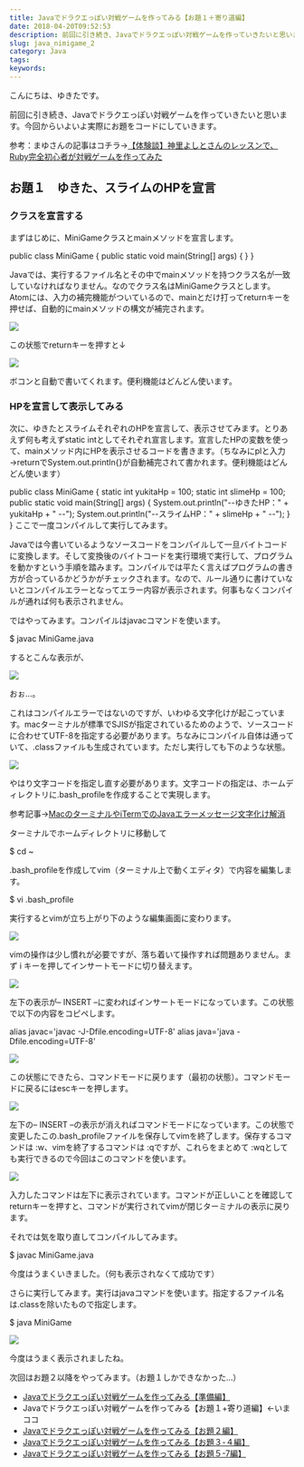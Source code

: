 ```yaml
---
title: Javaでドラクエっぽい対戦ゲームを作ってみる【お題１＋寄り道編】
date: 2018-04-20T09:52:53
description: 前回に引き続き、Javaでドラクエっぽい対戦ゲームを作っていきたいと思います。今回からいよいよ実際にお
slug: java_nimigame_2
category: Java
tags: 
keywords: 
---
```


こんにちは、ゆきたです。

前回に引き続き、Javaでドラクエっぽい対戦ゲームを作っていきたいと思います。今回からいよいよ実際にお題をコードにしていきます。

参考：まゆさんの記事はコチラ→[【体験談】神里よしとさんのレッスンで、 Ruby完全初心者が対戦ゲームを作ってみた](https://www.mayuowl.com/ruby-first/)

##  お題１　ゆきた、スライムのHPを宣言

### クラスを宣言する

まずはじめに、MiniGameクラスとmainメソッドを宣言します。

public class MiniGame { public static void main(String[] args) { } }

Javaでは、実行するファイル名とその中でmainメソッドを持つクラス名が一致していなければなりません。なのでクラス名はMiniGameクラスとします。Atomには、入力の補完機能がついているので、mainとだけ打ってreturnキーを押せば、自動的にmainメソッドの構文が補完されます。

![](https://creatase.info/wp-content/uploads/2018/04/スクリーンショット-2018-04-20-8.06.28.png)

この状態でreturnキーを押すと↓

![](https://creatase.info/wp-content/uploads/2018/04/スクリーンショット-2018-04-20-8.06.58.png)

ボコンと自動で書いてくれます。便利機能はどんどん使います。

### HPを宣言して表示してみる

次に、ゆきたとスライムそれぞれのHPを宣言して、表示させてみます。とりあえず何も考えずstatic intとしてそれぞれ宣言します。宣言したHPの変数を使って、mainメソッド内にHPを表示させるコードを書きます。（ちなみにplと入力→returnでSystem.out.println{}が自動補完されて書かれます。便利機能はどんどん使います）

public class MiniGame { static int yukitaHp = 100; static int slimeHp = 100; public static void main(String[] args) { System.out.println("--ゆきたHP：" + yukitaHp + " --"); System.out.println("--スライムHP：" + slimeHp + " --"); } }
ここで一度コンパイルして実行してみます。

Javaでは今書いているようなソースコードをコンパイルして一旦バイトコードに変換します。そして変換後のバイトコードを実行環境で実行して、プログラムを動かすという手順を踏みます。コンパイルでは平たく言えばプログラムの書き方が合っているかどうかがチェックされます。なので、ルール通りに書けていないとコンパイルエラーとなってエラー内容が表示されます。何事もなくコンパイルが通れば何も表示されません。

ではやってみます。コンパイルはjavacコマンドを使います。

$ javac MiniGame.java

するとこんな表示が、

![](https://creatase.info/wp-content/uploads/2018/04/スクリーンショット-2018-04-20-8.53.34.png)

おぉ…。

これはコンパイルエラーではないのですが、いわゆる文字化けが起こっています。macターミナルが標準でSJISが指定されているためのようで、ソースコードに合わせてUTF-8を指定する必要があります。ちなみにコンパイル自体は通っていて、.classファイルも生成されています。ただし実行しても下のような状態。

![](https://creatase.info/wp-content/uploads/2018/04/スクリーンショット-2018-04-20-8.59.53.png)

やはり文字コードを指定し直す必要があります。文字コードの指定は、ホームディレクトリに.bash\_profileを作成することで実現します。

参考記事→[MacのターミナルやiTermでのJavaエラーメッセージ文字化け解消](https://qiita.com/fgnhssb/items/519a614b42e24330fbc4)

ターミナルでホームディレクトリに移動して

$ cd ~

.bash\_profileを作成してvim（ターミナル上で動くエディタ）で内容を編集します。

$ vi .bash\_profile

実行するとvimが立ち上がり下のような編集画面に変わります。

![](https://creatase.info/wp-content/uploads/2018/04/スクリーンショット-2018-04-20-9.20.22.png)

vimの操作は少し慣れが必要ですが、落ち着いて操作すれば問題ありません。まず i キーを押してインサートモードに切り替えます。

![](https://creatase.info/wp-content/uploads/2018/04/スクリーンショット-2018-04-20-9.24.17.png)

左下の表示が– INSERT –に変わればインサートモードになっています。この状態で以下の内容をコピペします。

alias javac='javac -J-Dfile.encoding=UTF-8' alias java='java -Dfile.encoding=UTF-8'

![](https://creatase.info/wp-content/uploads/2018/04/スクリーンショット-2018-04-20-9.27.32.png)

この状態にできたら、コマンドモードに戻ります（最初の状態）。コマンドモードに戻るにはescキーを押します。

![](https://creatase.info/wp-content/uploads/2018/04/スクリーンショット-2018-04-20-9.30.14.png)

左下の– INSERT –の表示が消えればコマンドモードになっています。この状態で変更したこの.bash\_profileファイルを保存してvimを終了します。保存するコマンドは :w、vimを終了するコマンドは :qですが、これらをまとめて :wqとしても実行できるので今回はこのコマンドを使います。

![](https://creatase.info/wp-content/uploads/2018/04/スクリーンショット-2018-04-20-9.34.15.png)

入力したコマンドは左下に表示されています。コマンドが正しいことを確認してreturnキーを押すと、コマンドが実行されてvimが閉じターミナルの表示に戻ります。

それでは気を取り直してコンパイルしてみます。

$ javac MiniGame.java

今度はうまくいきました。（何も表示されなくて成功です）

さらに実行してみます。実行はjavaコマンドを使います。指定するファイル名は.classを除いたもので指定します。

$ java MiniGame

![](https://creatase.info/wp-content/uploads/2018/04/スクリーンショット-2018-04-20-9.46.25.png)

今度はうまく表示されましたね。

次回はお題２以降をやってみます。（お題１しかできなかった…）

- [Javaでドラクエっぽい対戦ゲームを作ってみる【準備編】](https://creatase.info/java_minigame_1/)
- Javaでドラクエっぽい対戦ゲームを作ってみる【お題１+寄り道編】←いまココ
- [Javaでドラクエっぽい対戦ゲームを作ってみる【お題２編】](https://creatase.info/java_nimigame_3/)
- [Javaでドラクエっぽい対戦ゲームを作ってみる【お題３-４編】](https://creatase.info/java_minigame_4/)
- [Javaでドラクエっぽい対戦ゲームを作ってみる【お題５-7編】](https://creatase.info/java_minigame_5/)
